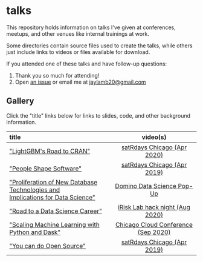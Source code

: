 # talks

This repository holds information on talks I've given at conferences, meetups, and other venues like internal trainings at work.

Some directories contain source files used to create the talks, while others just include links to videos or files available for download.

If you attended one of these talks and have follow-up questions:

1. Thank you so much for attending!
2. Open [an issue](https://github.com/jameslamb/talks/issues) or email me at jaylamb20@gmail.com

## Gallery

Click the "title" links below for links to slides, code, and other background information.

| title                                                                               | video(s)                                |
|:------------------------------------------------------------------------------------|:---------------------------------------:|
|["LightGBM's Road to CRAN"][7]                                                       | [satRdays Chicago (Apr 2020)][8]        |
|["People Shape Software"][9]                                                         | [satRdays Chicago (Apr 2019)][10]       |
|["Proliferation of New Database Technologies and <br>Implications for Data Science"][11] | [Domino Data Science Pop-Up][12]        |
|["Road to a Data Science Career"][3]                                                 | [iRisk Lab hack night (Aug 2020)][4]    |
|["Scaling Machine Learning with Python and Dask"][5]                                 | [Chicago Cloud Conference (Sep 2020)][6]|
|["You can do Open Source"][1]                                                        | [satRdays Chicago (Apr 2019)][2]        |


[1]: ./you-can-do-open-source
[2]: https://www.youtube.com/watch?v=quFhQvizBE8&t=4h35m15s
[3]: ./road-to-a-data-science-career
[4]: https://www.youtube.com/watch?v=-WCa_MjJZ9I&feature=emb_title
[5]: ./dask-machine-learning
[6]: https://www.youtube.com/watch?v=qglSZktDz40&t=1800s
[7]: ./lightgbm-road-to-cran
[8]: https://www.youtube.com/watch?v=xA7l7N2ktFk&feature=youtu.be&t=6236
[9]: ./people-shape-software
[10]: https://www.youtube.com/watch?v=quFhQvizBE8&t=2h24m30s
[11]: ./proliferation-of-new-database-technologies
[12]: https://dominodatalab.wistia.com/medias/0z04na8njm
